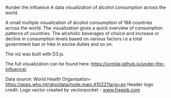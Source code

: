 #under the influence
 A data visualization of alcohol consumption across the world.
 
 A small multiple visualization of alcohol consumption of 188 countries across the world. The visualization gives a quick overview of consumption patterns of countries. The alcoholic beverages of choice and increase or decline in consumption levels based on various factors i.e a total government ban or hike in excise duties and so on.
 
 The viz was built with D3.js.
 
 The full visualization can be found here: https://urmilaj.github.io/under-the-influence/
 

 
 
 Data source: World Health Organisation- https://apps.who.int/gho/data/node.main.A1022?lang=en
 Header logo credit: Logo vector created by vectorpocket - www.freepik.com
